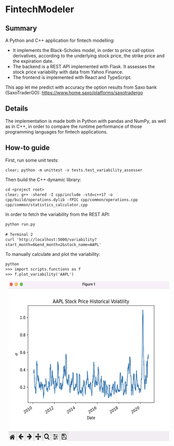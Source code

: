 # FintechModeler

## Summary 

A Python and C++ application for fintech modelling:
- It implements the Black-Scholes model, in order to price call option derivatives, according to the underlying stock price, the strike price and the expiration date.
- The backend is a REST API implemented with Flask. It assesses the stock price variability with data from Yahoo Finance.
- The frontend is implemented with React and TypeScript.

This app let me predict with accuracy the option results from Saxo bank (SaxoTraderGO): https://www.home.saxo/platforms/saxotradergo

## Details

The implementation is made both in Python with pandas and NumPy, as well as in C++, in order to compare the runtime performance of those programming languages for fintech applications.

## How-to guide

First, run some unit tests:
```
clear; python -m unittest -v tests.test_variability_assesser
```

Then build the C++ dynamic library:
```
cd <project root>
clear; g++ -shared -I cpp/include -std=c++17 -o cpp/build/operations.dylib -fPIC cpp/common/operations.cpp cpp/common/statistics_calculator.cpp 
```

In order to fetch the variability from the REST API:
```
python run.py

# Terminal 2
curl 'http://localhost:5000/variability?start_month=6&end_month=2&stock_name=AAPL'
```

To manually calculate and plot the variability:
```
python
>>> import scripts.functions as f
>>> f.plot_variability('AAPL')
```

<p float="left">
  <img src="screenshots/screenshot01.png" height ="502" width="590" hspace="10" />
</p>
